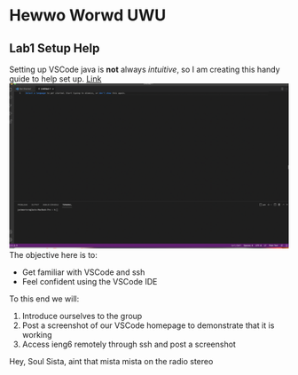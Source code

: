 # Hewwo Worwd UWU 
## Lab1 Setup Help
Setting up VSCode java is **not** always *intuitive*, so I am creating this handy guide to help set up. 
[Link](lab1writeup.mdl)
![Image](Lab2Screenshot.png)
The objective here is to:
* Get familiar with VSCode and ssh
* Feel confident using the VSCode IDE


To this end we will:
1. Introduce ourselves to the group
2. Post a screenshot of our VSCode homepage to demonstrate that it is working
3. Access ieng6 remotely through ssh and post a screenshot


Hey, Soul Sista, aint that mista mista on the radio stereo
